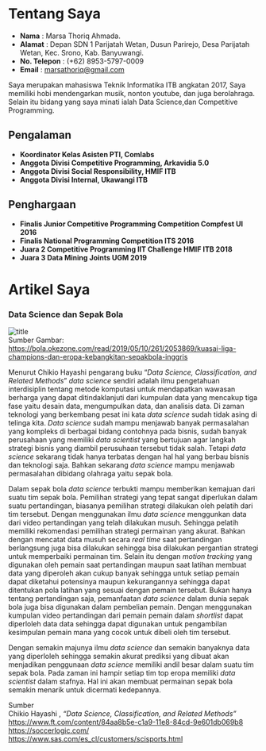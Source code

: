 # Tentang Saya

- **Nama** : Marsa Thoriq Ahmada.
- **Alamat** : Depan SDN 1 Parijatah Wetan, Dusun Parirejo, Desa Parijatah Wetan, Kec. Srono, Kab. Banyuwangi.
- **No. Telepon** : (+62) 8953-5797-0009
- **Email** : marsathoriq@gmail.com

Saya merupakan mahasiswa Teknik Informatika ITB angkatan 2017, Saya memiliki hobi mendengarkan musik, nonton youtube, dan juga berolahraga. Selain itu bidang yang saya minati ialah Data Science,dan Competitive Programming. 

## Pengalaman
* **Koordinator Kelas Asisten PTI, Comlabs** 
* **Anggota Divisi Competitive Programming, Arkavidia 5.0**
* **Anggota Divisi Social Responsibility, HMIF ITB**
* **Anggota Divisi Internal, Ukawangi ITB**

## Penghargaan
* **Finalis Junior Competitive Programming Competition Compfest UI 2016**
* **Finalis National Programming Competition ITS 2016**
* **Juara 2 Competitive Programming IIT Challenge HMIF ITB 2018** 
* **Juara 3 Data Mining Joints UGM 2019**

# Artikel Saya

### Data Science dan Sepak Bola


![title](https://img.okezone.com/content/2019/05/10/261/2053869/kuasai-liga-champions-dan-eropa-kebangkitan-sepakbola-inggris-iCKtLeRrtd.JPG)<br />
Sumber Gambar: https://bola.okezone.com/read/2019/05/10/261/2053869/kuasai-liga-champions-dan-eropa-kebangkitan-sepakbola-inggris

   Menurut Chikio Hayashi pengarang buku “*Data Science, Classification, and Related Methods*” *data science* sendiri adalah ilmu pengetahuan interdisiplin tentang metode komputasi untuk mendapatkan wawasan berharga yang dapat ditindaklanjuti dari kumpulan data yang mencakup tiga fase yaitu desain data, mengumpulkan data, dan analisis data. Di zaman teknologi yang berkembang pesat ini kata *data science* sudah tidak asing di telinga kita. *Data science* sudah mampu menjawab banyak permasalahan yang kompleks di berbagai bidang contohnya pada bisnis, sudah banyak perusahaan yang memiliki *data scientist* yang bertujuan agar langkah strategi bisnis yang diambil perusuhaan tersebut tidak salah. Tetapi *data science* sekarang tidak hanya terbatas dengan hal hal yang berbau bisnis dan teknologi saja. Bahkan sekarang *data science* mampu menjawab permasalahan dibidang olahraga yaitu sepak bola. 

   Dalam sepak bola *data science* terbukti mampu memberikan kemajuan dari suatu tim sepak bola. Pemilihan strategi yang tepat sangat diperlukan dalam suatu pertandingan, biasanya pemilihan strategi dilakukan oleh pelatih dari tim tersebut. Dengan menggunakan ilmu *data science* menggunkan data dari video pertandingan yang telah dilakukan musuh. Sehingga pelatih memiliki rekomendasi pemilihan strategi permainan yang akurat. Bahkan dengan mencatat data musuh secara *real time* saat pertandingan berlangsung juga bisa dilakukan sehingga bisa dilakukan pergantian strategi untuk memperbaiki permainan tim. Selain itu dengan *motion tracking* yang digunakan oleh pemain saat pertandingan maupun saat latihan membuat data yang diperoleh akan cukup banyak sehingga untuk setiap pemain dapat diketahui potensinya maupun kekurangannya sehingga dapat ditentukan pola latihan yang sesuai dengan pemain tersebut. Bukan hanya tentang pertandingan saja, pemanfaatan *data science* dalam dunia sepak bola juga bisa digunakan dalam pembelian pemain. Dengan menggunakan kumpulan video pertandingan dari pemain pemain dalam *shortlist* dapat diperloleh data data sehingga dapat digunakan untuk pengambilan kesimpulan pemain mana yang cocok untuk dibeli oleh tim tersebut.

   Dengan semakin majunya ilmu *data science* dan semakin banyaknya data yang diperloleh sehingga semakin akurat prediksi yang dibuat akan menjadikan penggunaan *data science* memiliki andil besar dalam suatu tim sepak bola. Pada zaman ini hampir setiap tim top eropa memiliki *data scientist* dalam stafnya. Hal ini akan membuat permainan sepak bola semakin menarik untuk dicermati kedepannya. 

Sumber<br />
Chikio Hayashi , *“Data Science, Classification, and Related Methods”*<br />
https://www.ft.com/content/84aa8b5e-c1a9-11e8-84cd-9e601db069b8<br />
https://soccerlogic.com/<br />
https://www.sas.com/es_cl/customers/scisports.html
